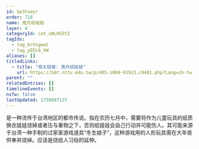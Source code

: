 ```yaml
---
id: bp3txeyr
order: 718
name: 鬼月纸娃娃
layer: 4
categoryId: cat_uWLHUZtI
tagIds:
  - tag_6rVsgwwC
  - tag_yEEL0_kW
aliases: []
titledLinks:
  - title: "相关链接: 鬼月纸娃娃"
    url: https://bbt.nttu.edu.tw/p/405-1060-91913,c9401.php?Lang=zh-tw
parent: ""
relatedEntries: []
timelineEvents: []
nsfw: false
lastUpdated: 1758087125
---
```


是一种流传于台湾地区的都市传说。指在农历七月中，需要将作为儿童玩具的纸质换衣娃娃烧掉或者压与重物之下，否则纸娃娃会自己行动并可能伤人。其可能来源于台湾一种手制的过家家游戏道具“冬生娘子”，这种游戏用的人形玩具需在大年夜供奉并烧掉。应该是烧纸人习俗的延伸。